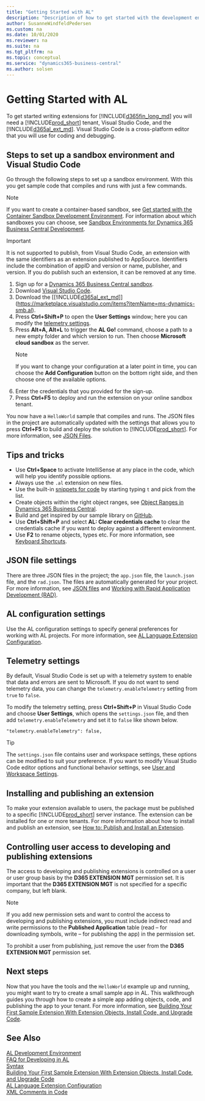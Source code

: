 ```yaml
---
title: "Getting Started with AL"
description: "Description of how to get started with the development environment"
author: SusanneWindfeldPedersen
ms.custom: na
ms.date: 10/01/2020
ms.reviewer: na
ms.suite: na
ms.tgt_pltfrm: na
ms.topic: conceptual
ms.service: "dynamics365-business-central"
ms.author: solsen
---
```


# Getting Started with AL

To get started writing extensions for [!INCLUDE[d365fin_long_md](includes/d365fin_long_md.md)] you will need a [!INCLUDE[prod_short](includes/prod_short.md)] tenant, Visual Studio Code, and the [!INCLUDE[d365al_ext_md](../includes/d365al_ext_md.md)]. Visual Studio Code is a cross-platform editor that you will use for coding and debugging.

## Steps to set up a sandbox environment and Visual Studio Code

Go through the following steps to set up a sandbox environment. With this you get sample code that compiles and runs with just a few commands. 

> [!NOTE]  
> If you want to create a container-based sandbox, see [Get started with the Container Sandbox Development Environment](devenv-get-started-container-sandbox.md). For information about which sandboxes you can choose, see [Sandbox Environments for Dynamics 365 Business Central Development](devenv-sandbox-overview.md).

> [!IMPORTANT]  
> It is not supported to publish, from Visual Studio Code, an extension with the same identifiers as an extension published to AppSource. Identifiers include the combination of appID and version or name, publisher, and version. If you do publish such an extension, it can be removed at any time.

1) Sign up for a [Dynamics 365 Business Central sandbox](https://signup.microsoft.com/signup?sku=6a4a1628-9b9a-424d-bed5-4118f0ede3fd&ru=https%3A%2F%2Fbusinesscentral.dynamics.com%2FSandbox%2F%3FredirectedFromSignup%3D1). 
2) Download [Visual Studio Code](https://code.visualstudio.com/Download).  
3) Download the [[!INCLUDE[d365al_ext_md](../includes/d365al_ext_md.md)]](https://marketplace.visualstudio.com/items?itemName=ms-dynamics-smb.al). 
4) Press **Ctrl+Shift+P** to open the **User Settings** window; here you can modify the [telemetry settings](devenv-get-started.md#telemetry-settings).
5) Press **Alt+A, Alt+L** to trigger the **AL Go!** command, choose a path to a new empty folder and which version to run. Then choose **Microsoft cloud sandbox** as the server.  
    > [!NOTE]  
    > If you want to change your configuration at a later point in time, you can choose the **Add Configuration** button on the bottom right side, and then choose one of the available options.  
6) Enter the credentials that you provided for the sign-up.
7) Press **Ctrl+F5** to deploy and run the extension on your online sandbox tenant.  

You now have a `HelloWorld` sample that compiles and runs. The JSON files in the project are automatically updated with the settings that allows you to press **Ctrl+F5** to build and deploy the solution to [!INCLUDE[prod_short](includes/prod_short.md)]. For more information, see [JSON Files](devenv-json-files.md).

## Tips and tricks

+ Use **Ctrl+Space** to activate IntelliSense at any place in the code, which will help you identify possible options.
+ Always use the `.al` extension on new files.
+ Use the built-in [snippets for code](devenv-syntax.md#ExamplesOfSnippets) by starting typing `t` and pick from the list.
+ Create objects within the right object ranges, see [Object Ranges in Dynamics 365 Business Central](devenv-object-ranges.md).
+ Build and get inspired by our sample library on [GitHub](https://github.com/Microsoft/bctech).
+ Use **Ctrl+Shift+P** and select **AL: Clear credentials cache** to clear the credentials cache if you want to deploy against a different environment.
+ Use **F2** to rename objects, types etc. For more information, see [Keyboard Shortcuts](devenv-keyboard-shortcuts.md#editing-in-visual-studio-code).


## JSON file settings

There are three JSON files in the project; the `app.json` file, the `launch.json` file, and the `rad.json`. The files are automatically generated for your project. For more information, see [JSON files](devenv-json-files.md) and [Working with Rapid Application Development (RAD)](devenv-rad-publishing.md).

## AL configuration settings

Use the AL configuration settings to specify general preferences for working with AL projects. For more information, see [AL Language Extension Configuration](devenv-al-extension-configuration.md).

## Telemetry settings

By default, Visual Studio Code is set up with a telemetry system to enable that data and errors are sent to Microsoft. If you do not want to send telemetry data, you can change the `telemetry.enableTelemetry` setting from `true` to `false`. 

To modify the telemetry setting, press **Ctrl+Shift+P** in Visual Studio Code and choose **User Settings**, which opens the `settings.json` file, and then add `telemetry.enableTelemetry` and set it to `false` like shown below.
 
```AL
"telemetry.enableTelemetry": false,
```

> [!TIP]  
> The `settings.json` file contains user and workspace settings, these options can be modified to suit your preference. If you want to modify Visual Studio Code editor options and functional behavior settings, see [User and Workspace Settings](https://code.visualstudio.com/docs/getstarted/settings).

<!-- 
## The symbol file
The symbol file contains metadata of the application. This is what your extension is being built on, and therefore the symbol file must be present. If it is not present, you will be prompted to download it. For more information about the platform symbol file, see [Symbols](devenv-symbols.md). -->

## Installing and publishing an extension

To make your extension available to users, the package must be published to a specific [!INCLUDE[prod_short](includes/prod_short.md)] server instance. The extension can be installed for one or more tenants. For more information about how to install and publish an extension, see [How to: Publish and Install an Extension](devenv-how-publish-and-install-an-extension-v2.md). 

## Controlling user access to developing and publishing extensions

The access to developing and publishing extensions is controlled on a user or user group basis by the **D365 EXTENSION MGT** permission set. It is important that the **D365 EXTENSION MGT** is not specified for a specific company, but left blank.

> [!NOTE]  
> If you add new permission sets and want to control the access to developing and publishing extensions, you must include indirect read and write permissions to the **Published Application** table (read – for downloading symbols, write – for publishing the app) in the permission set.

To prohibit a user from publishing, just remove the user from the **D365 EXTENSION MGT** permission set. 

## Next steps

Now that you have the tools and the `HelloWorld` example up and running, you might want to try to create a small sample app in AL. This walkthrough guides you through how to create a simple app adding objects, code, and publishing the app to your tenant. For more information, see [Building Your First Sample Extension With Extension Objects, Install Code, and Upgrade Code](devenv-extension-example.md).

## See Also 

[AL Development Environment](devenv-reference-overview.md)  
[FAQ for Developing in AL](devenv-dev-faq.md)  
[Syntax](devenv-syntax.md)  
[Building Your First Sample Extension With Extension Objects, Install Code, and Upgrade Code](devenv-extension-example.md)  
[AL Language Extension Configuration](devenv-al-extension-configuration.md)  
[XML Comments in Code](devenv-xml-comments.md)